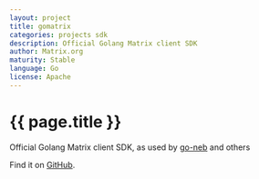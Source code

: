 ```yaml
---
layout: project
title: gomatrix
categories: projects sdk
description: Official Golang Matrix client SDK
author: Matrix.org
maturity: Stable
language: Go
license: Apache
---
```


# {{ page.title }}
Official Golang Matrix client SDK, as used by [go-neb](https://github.com/matrix-org/go-neb) and others

Find it on [GitHub](https://github.com/matrix-org/gomatrix).
